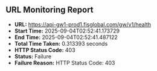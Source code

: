 ## URL Monitoring Report

- **URL:** https://api-gw1-prod1.fisglobal.com/gw/v1/health
- **Start Time:** 2025-09-04T02:52:41.173729
- **End Time:** 2025-09-04T02:52:41.487122
- **Total Time Taken:** 0.313393 seconds
- **HTTP Status Code:** 403
- **Status:** Failure
- **Failure Reason:** HTTP Status Code: 403
